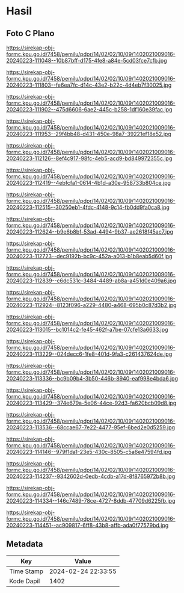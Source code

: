 # Hasil

## Foto C Plano

https://sirekap-obj-formc.kpu.go.id/7458/pemilu/pdpr/14/02/02/10/09/1402021009016-20240223-111048--10b87bff-d175-4fe8-a84e-5cd03fce7cfb.jpg

https://sirekap-obj-formc.kpu.go.id/7458/pemilu/pdpr/14/02/02/10/09/1402021009016-20240223-111803--fe6ea7fc-d14c-43e2-b22c-4d4eb7f30025.jpg

https://sirekap-obj-formc.kpu.go.id/7458/pemilu/pdpr/14/02/02/10/09/1402021009016-20240223-111902--475d6606-6ae2-445c-b258-1df160e39fac.jpg

https://sirekap-obj-formc.kpu.go.id/7458/pemilu/pdpr/14/02/02/10/09/1402021009016-20240223-111953--29f4bb48-d431-450e-98a7-39221ef18e52.jpg

https://sirekap-obj-formc.kpu.go.id/7458/pemilu/pdpr/14/02/02/10/09/1402021009016-20240223-112126--8ef4c917-98fc-4eb5-acd9-bd849972355c.jpg

https://sirekap-obj-formc.kpu.go.id/7458/pemilu/pdpr/14/02/02/10/09/1402021009016-20240223-112419--4ebfcfa1-0614-4b1d-a30e-958733b804ce.jpg

https://sirekap-obj-formc.kpu.go.id/7458/pemilu/pdpr/14/02/02/10/09/1402021009016-20240223-112515--30250eb1-4fdc-4148-9c14-fb0dd9fa0ca8.jpg

https://sirekap-obj-formc.kpu.go.id/7458/pemilu/pdpr/14/02/02/10/09/1402021009016-20240223-112624--b9e6b8bf-53ad-4494-9b37-ae2618f45ac7.jpg

https://sirekap-obj-formc.kpu.go.id/7458/pemilu/pdpr/14/02/02/10/09/1402021009016-20240223-112723--dec9192b-bc9c-452a-a013-b1b8eab5d60f.jpg

https://sirekap-obj-formc.kpu.go.id/7458/pemilu/pdpr/14/02/02/10/09/1402021009016-20240223-112839--c6dc531c-3484-4489-ab8a-a451d0e409a6.jpg

https://sirekap-obj-formc.kpu.go.id/7458/pemilu/pdpr/14/02/02/10/09/1402021009016-20240223-112924--8123f096-a229-4480-a468-695b0c87d3b2.jpg

https://sirekap-obj-formc.kpu.go.id/7458/pemilu/pdpr/14/02/02/10/09/1402021009016-20240223-113015--bc1014c2-fe45-462f-a7be-07cfe13a6633.jpg

https://sirekap-obj-formc.kpu.go.id/7458/pemilu/pdpr/14/02/02/10/09/1402021009016-20240223-113229--024decc6-1fe8-401d-9fa3-c261437624de.jpg

https://sirekap-obj-formc.kpu.go.id/7458/pemilu/pdpr/14/02/02/10/09/1402021009016-20240223-113336--bc9b09b4-3b50-446b-8940-eaf998e4bda6.jpg

https://sirekap-obj-formc.kpu.go.id/7458/pemilu/pdpr/14/02/02/10/09/1402021009016-20240223-113429--374e679a-5e06-44ce-92d3-fa620bcb09d8.jpg

https://sirekap-obj-formc.kpu.go.id/7458/pemilu/pdpr/14/02/02/10/09/1402021009016-20240223-113536--68ccae67-7e22-4477-95ef-6bed2e0d5259.jpg

https://sirekap-obj-formc.kpu.go.id/7458/pemilu/pdpr/14/02/02/10/09/1402021009016-20240223-114146--979f1da1-23e5-430c-8505-c5a6e47594fd.jpg

https://sirekap-obj-formc.kpu.go.id/7458/pemilu/pdpr/14/02/02/10/09/1402021009016-20240223-114237--9342602d-0edb-4cdb-a17d-8f8765972b8b.jpg

https://sirekap-obj-formc.kpu.go.id/7458/pemilu/pdpr/14/02/02/10/09/1402021009016-20240223-114334--146c7489-78ce-4727-8ddb-47709d6225fb.jpg

https://sirekap-obj-formc.kpu.go.id/7458/pemilu/pdpr/14/02/02/10/09/1402021009016-20240223-114451--ac909817-6ff8-43b8-affb-ada0f77579bd.jpg


## Metadata

| Key        | Value               |
| ---------- | ------------------- |
| Time Stamp | 2024-02-24 22:33:55 |
| Kode Dapil | 1402                |




